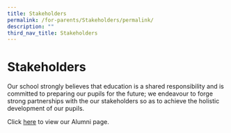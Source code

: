 ```yaml
---
title: Stakeholders
permalink: /for-parents/Stakeholders/permalink/
description: ""
third_nav_title: Stakeholders
---
```

Stakeholders
============

Our school strongly believes that education is a shared responsibility and is committed to preparing our pupils for the future; we endeavour to forge strong partnerships with the our stakeholders so as to achieve the holistic development of our pupils.


Click [here](/for-parents/Stakeholders/alumni/permalink/) to view our Alumni page.